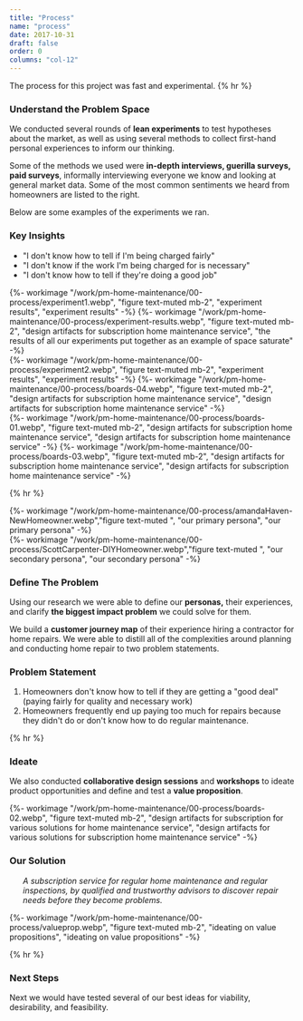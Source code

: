```yaml
---
title: "Process"
name: "process"
date: 2017-10-31
draft: false
order: 0
columns: "col-12"
---
```

The process for this project was fast and experimental.
{% hr %}
<div class="container lg gap-1">
<div class="col col-12 md-6 lg-7 xl-8 mb-2">

### Understand the Problem Space

We conducted several rounds of **lean experiments** to test hypotheses about the market, as well as using several methods to collect first-hand personal experiences to inform our thinking.

Some of the methods we used were **in-depth interviews, guerilla surveys, paid surveys**, informally interviewing everyone we know and looking at general market data. Some of the most common sentiments we heard from homeowners are listed to the right.

Below are some examples of the experiments we ran.
</div>
<div class="col">
        <div class="text-light bg-cyan p-3 mb-2">
            <h3>Key Insights</h3>
            <ul class="lead">
                <li>"I don't know how to tell if I'm being charged fairly"</li>
                <li>"I don't know if the work I'm being charged for is necessary"</li>
                <li>"I don't know how to tell if they're doing a good job"</li>
            </ul>
        </div>
</div>
</div> 
<div class="container lg gap-1">
<div class="col">
   {%- workimage "/work/pm-home-maintenance/00-process/experiment1.webp", "figure text-muted mb-2", "experiment results", "experiment results"  -%}
    {%- workimage "/work/pm-home-maintenance/00-process/experiment-results.webp", "figure text-muted mb-2", "design artifacts for subscription home maintenance service", "the results of all our experiments put together as an example of space saturate"  -%}
</div>
<div class="col">
    {%- workimage "/work/pm-home-maintenance/00-process/experiment2.webp", "figure text-muted mb-2", "experiment results", "experiment results"  -%}
    {%- workimage "/work/pm-home-maintenance/00-process/boards-04.webp", "figure text-muted mb-2", "design artifacts for subscription home maintenance service", "design artifacts for subscription home maintenance service"  -%}
</div>
<div class="col">
    {%- workimage "/work/pm-home-maintenance/00-process/boards-01.webp", "figure text-muted mb-2", "design artifacts for subscription home maintenance service", "design artifacts for subscription home maintenance service"  -%}
   {%- workimage "/work/pm-home-maintenance/00-process/boards-03.webp", "figure text-muted mb-2", "design artifacts for subscription home maintenance service", "design artifacts for subscription home maintenance service"  -%}
</div>
</div>

{% hr %}

<div class="container lg gap-1">
<div class="col col-12 md-3">
    {%- workimage "/work/pm-home-maintenance/00-process/amandaHaven-NewHomeowner.webp","figure text-muted ", "our primary persona", "our primary persona"  -%}
</div>
<div class="col col-12 md-3">
   {%- workimage "/work/pm-home-maintenance/00-process/ScottCarpenter-DIYHomeowner.webp","figure text-muted ", "our secondary persona", "our secondary persona"  -%}
</div>
<div class="col col-12 md-6" >

### Define The Problem

Using our research we were able to define our **personas,** their experiences, and clarify **the biggest impact problem** we could solve for them. 

We build a **customer journey map** of their experience hiring a contractor for home repairs. We were able to distill all of the complexities around planning and conducting home repair to two problem statements.

<div class="text-light bg-cyan p-3 my-4">
    <h3>Problem Statement</h3>
    <ol class="lead">
        <li> Homeowners don't know how to tell if they are getting a "good deal" (paying fairly for quality and necessary work)</li>
        <li>Homeowners frequently end up paying too much for repairs because they didn't do or don't know how to do regular maintenance.</li>
    </ol>
</div>
</div>
</div>

{% hr %}

<div class="container lg gap-1">
<div class="col col-12 md-6 lg-7 xl-8 mb-2">

### Ideate

We also conducted **collaborative design sessions** and **workshops** to ideate product opportunities and define and test a **value proposition**. 

</div>
</div>
<div class="container lg gap-1">
<div class="col">
    {%- workimage "/work/pm-home-maintenance/00-process/boards-02.webp", "figure text-muted mb-2", "design artifacts for subscription for various solutions for home maintenance service", "design artifacts for various solutions for subscription home maintenance service"  -%}
</div>
<div class="col">
        <div class="text-light bg-cyan p-3 mb-2">
            <h3>Our Solution</h3>
            <ol class="lead">
                <em class="lead">A subscription service for regular home maintenance and regular inspections, by qualified and trustworthy advisors to discover repair needs before they become problems.</em>
            </ol>
        </div>
     {%- workimage "/work/pm-home-maintenance/00-process/valueprop.webp", "figure text-muted mb-2", "ideating on value propositions", "ideating on value propositions"  -%}
</div>
</div>

{% hr %}

### Next Steps

Next we would have tested several of our best ideas for viability, desirability, and feasibility.